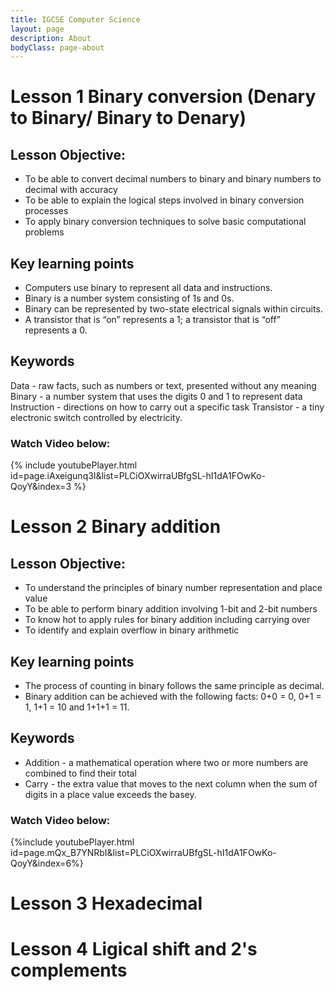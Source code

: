 ```yaml
---
title: IGCSE Computer Science
layout: page
description: About
bodyClass: page-about
---
```


# Lesson 1 Binary conversion (Denary to Binary/ Binary to Denary)

## Lesson Objective:
- To be able to convert decimal numbers to binary and binary numbers to decimal with accuracy
- To be able to explain the logical steps involved in binary conversion processes
- To apply binary conversion techniques to solve basic computational problems

## Key learning points

- Computers use binary to represent all data and instructions.
- Binary is a number system consisting of 1s and 0s.
- Binary can be represented by two-state electrical signals within circuits.
- A transistor that is “on” represents a 1; a transistor that is “off” represents a 0.

## Keywords

Data - raw facts, such as numbers or text, presented without any meaning
Binary - a number system that uses the digits 0 and 1 to represent data
Instruction - directions on how to carry out a specific task
Transistor - a tiny electronic switch controlled by electricity.

### Watch Video below:
{% include youtubePlayer.html id=page.iAxeigunq3I&list=PLCiOXwirraUBfgSL-hI1dA1FOwKo-QoyY&index=3 %}

# Lesson 2 Binary addition
## Lesson Objective:
- To understand the principles of binary number representation and place value
- To be able to perform binary addition involving 1-bit and 2-bit numbers
- To know hot to apply rules for binary addition including carrying over
- To identify and explain overflow in binary arithmetic

## Key learning points
- The process of counting in binary follows the same principle as decimal.
- Binary addition can be achieved with the following facts: 0+0 = 0, 0+1 = 1, 1+1 = 10 and 1+1+1 = 11.

## Keywords

- Addition - a mathematical operation where two or more numbers are combined to find their total
- Carry - the extra value that moves to the next column when the sum of digits in a place value exceeds the basey.

### Watch Video below:

{%include youtubePlayer.html id=page.mQx_B7YNRbI&list=PLCiOXwirraUBfgSL-hI1dA1FOwKo-QoyY&index=6%}


# Lesson 3 Hexadecimal
# Lesson 4 Ligical shift and 2's complements
